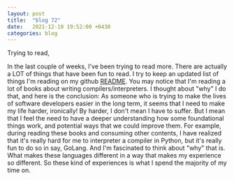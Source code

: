 ```yaml
---
layout: post
title:  "blog 72"
date:   2021-12-10 19:52:00 +0430
categories: blog
---
```


Trying to read,

In the last couple of weeks, I've been trying to read more.
There are actually a LOT of things that have been fun to read. I try to keep an updated list of things I'm reading on my github [README](https://github.com/ihaveint).
You may notice that I'm reading a lot of books about writing compilers/interpreters. I thought about "why" I do that, and here is the conclusion:
As someone who is trying to make the lives of software developers easier in the long term, it seems that I need to make my life harder, ironically!
By harder, I don't mean I have to suffer. But I mean that I feel the need to have a deeper understanding how some foundational things work, and potential ways that we could improve them.
For example, during reading these books and consuming other contents, I have realized that it's really hard for me to interpreter a compiler in Python, but it's really fun to do so in say, GoLang. And I'm fascinated to think about "why" that is. What makes these languages different in a way that makes my experience so different. So these kind of experiences is what I spend the majority of my time on.
